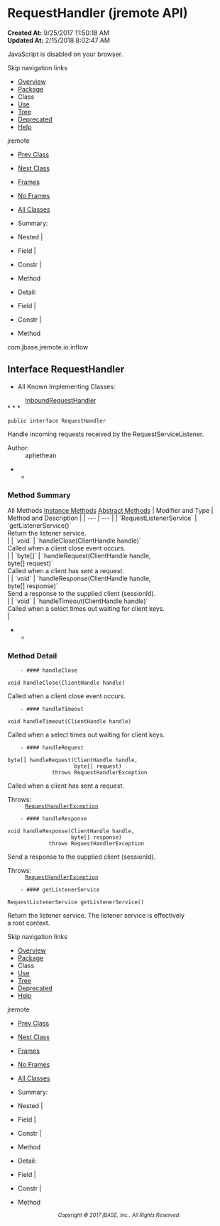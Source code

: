 # RequestHandler (jremote   API)

**Created At:** 9/25/2017 11:50:18 AM  
**Updated At:** 2/15/2018 8:02:47 AM  

<script type="text/javascript"><!--
    try {
        if (location.href.indexOf('is-external=true') == -1) {
            parent.document.title="RequestHandler (jremote   API)";
        }
    }
    catch(err) {
    }
//-->
var methods = {"i0":6,"i1":6,"i2":6,"i3":6,"i4":6};
var tabs = {65535:["t0","All Methods"],2:["t2","Instance Methods"],4:["t3","Abstract Methods"]};
var altColor = "altColor";
var rowColor = "rowColor";
var tableTab = "tableTab";
var activeTableTab = "activeTableTab";</script><noscript><div>JavaScript is disabled on your browser.</div></noscript><!-- ========= START OF TOP NAVBAR ======= -->
<!--   -->
Skip navigation links
<!--   -->
- [Overview](../../../../../overview-summary.html)
- [Package](/39256-inflow/com_jbase_jremote_io_inflow_package-summary)
- Class
- [Use](/39257-class-use/com_jbase_jremote_io_inflow_class-use_RequestHandler)
- [Tree](/39256-inflow/com_jbase_jremote_io_inflow_package-tree)
- [Deprecated](../../../../../deprecated-list.html)
- [Help](../../../../../help-doc.html)


jremote <br>

- [Prev Class](/39256-inflow/com_jbase_jremote_io_inflow_PendingChange "class in com.jbase.jremote.io.inflow")
- [Next Class](/39256-inflow/com_jbase_jremote_io_inflow_RequestHandlerException "class in com.jbase.jremote.io.inflow")


- [Frames](../../../../../index.html?com/jbase/jremote/io/inflow//39256-inflow/com_jbase_jremote_io_inflow_RequestHandler)
- [No Frames](/39256-inflow/com_jbase_jremote_io_inflow_RequestHandler)


- [All Classes](../../../../../allclasses-noframe.html)


<script type="text/javascript"><!--
  allClassesLink = document.getElementById("allclasses_navbar_top");
  if(window==top) {
    allClassesLink.style.display = "block";
  }
  else {
    allClassesLink.style.display = "none";
  }
  //--></script>

- Summary:
- Nested |
- Field |
- Constr |
- Method


- Detail:
- Field |
- Constr |
- Method
<!--   -->
<!-- ========= END OF TOP NAVBAR ========= --><!-- ======== START OF CLASS DATA ======== -->
com.jbase.jremote.io.inflow

## Interface RequestHandler

- <dl><dt>All Known Implementing Classes:</dt>
<dd><a href="../../../../../com/jbase/jremote/jca/inflow/Inbound/39256-inflow/com_jbase_jremote_io_inflow_RequestHandler" title="class in com.jbase.jremote.jca.inflow">InboundRequestHandler</a></dd></dl>
* * *


```
public interface RequestHandler
```

Handle incoming requests received by the RequestServiceListener.
<dl><dt><span class="simpleTagLabel">Author:</span></dt>
<dd>aphethean</dd></dl>

- <!-- ========== METHOD SUMMARY =========== -->
    - <!--   -->
### Method Summary


<caption><span id="t0" class="activeTableTab"><span>All Methods</span><span class="tabEnd"> </span></span><span id="t2" class="tableTab"><span><a href="javascript:show(2);">Instance Methods</a></span><span class="tabEnd"> </span></span><span id="t3" class="tableTab"><span><a href="javascript:show(4);">Abstract Methods</a></span><span class="tabEnd"> </span></span></caption>| Modifier and Type | Method and Description |
| --- | --- |
| `RequestListenerService` | `getListenerService()`<br>Return the listener service.<br> |
| `void` | `handleClose(ClientHandle handle)`<br>Called when a client close event occurs.<br> |
| `byte[]` | `handleRequest(ClientHandle handle,<br>             byte[] request)`<br>Called when a client has sent a request.<br> |
| `void` | `handleResponse(ClientHandle handle,<br>              byte[] response)`<br>Send a response to the supplied client (sessionId).<br> |
| `void` | `handleTimeout(ClientHandle handle)`<br>Called when a select times out waiting for client keys.<br> |

- <!-- ============ METHOD DETAIL ========== -->
    - <!--   -->
### Method Detail
<!--   -->
        - #### handleClose

```
void handleClose(ClientHandle handle)
```

Called when a client close event occurs.

<!--   -->
        - #### handleTimeout

```
void handleTimeout(ClientHandle handle)
```

Called when a select times out waiting for client keys.

<!--   -->
        - #### handleRequest

```
byte[] handleRequest(ClientHandle handle,
                     byte[] request)
              throws RequestHandlerException
```

Called when a client has sent a request.
<dl><dt><span class="throwsLabel">Throws:</span></dt>
<dd><code><a href="/39256-inflow/com_jbase_jremote_io_inflow_RequestHandlerException" title="class in com.jbase.jremote.io.inflow">RequestHandlerException</a></code></dd></dl>

<!--   -->
        - #### handleResponse

```
void handleResponse(ClientHandle handle,
                    byte[] response)
             throws RequestHandlerException
```

Send a response to the supplied client (sessionId).
<dl><dt><span class="throwsLabel">Throws:</span></dt>
<dd><code><a href="/39256-inflow/com_jbase_jremote_io_inflow_RequestHandlerException" title="class in com.jbase.jremote.io.inflow">RequestHandlerException</a></code></dd></dl>

<!--   -->
        - #### getListenerService

```
RequestListenerService getListenerService()
```

Return the listener service.  The listener service is effectively<br> a root context.
<!-- ========= END OF CLASS DATA ========= --><!-- ======= START OF BOTTOM NAVBAR ====== -->
<!--   -->
Skip navigation links
<!--   -->
- [Overview](../../../../../overview-summary.html)
- [Package](/39256-inflow/com_jbase_jremote_io_inflow_package-summary)
- Class
- [Use](/39257-class-use/com_jbase_jremote_io_inflow_class-use_RequestHandler)
- [Tree](/39256-inflow/com_jbase_jremote_io_inflow_package-tree)
- [Deprecated](../../../../../deprecated-list.html)
- [Help](../../../../../help-doc.html)


jremote <br>

- [Prev Class](/39256-inflow/com_jbase_jremote_io_inflow_PendingChange "class in com.jbase.jremote.io.inflow")
- [Next Class](/39256-inflow/com_jbase_jremote_io_inflow_RequestHandlerException "class in com.jbase.jremote.io.inflow")


- [Frames](../../../../../index.html?com/jbase/jremote/io/inflow//39256-inflow/com_jbase_jremote_io_inflow_RequestHandler)
- [No Frames](/39256-inflow/com_jbase_jremote_io_inflow_RequestHandler)


- [All Classes](../../../../../allclasses-noframe.html)


<script type="text/javascript"><!--
  allClassesLink = document.getElementById("allclasses_navbar_bottom");
  if(window==top) {
    allClassesLink.style.display = "block";
  }
  else {
    allClassesLink.style.display = "none";
  }
  //--></script>

- Summary:
- Nested |
- Field |
- Constr |
- Method


- Detail:
- Field |
- Constr |
- Method
<!--   -->
<!-- ======== END OF BOTTOM NAVBAR ======= -->
<small>			<center>			<i>Copyright © 2017 jBASE, Inc.. All Rights Reserved.</i>		</center></small>
